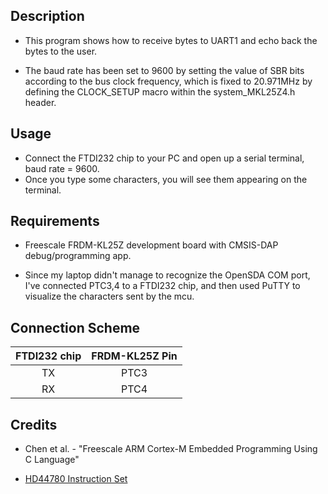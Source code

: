 ## Description
* This program shows how to receive bytes to UART1 and echo back the bytes to the user.

* The baud rate has been set to 9600 by setting the value of SBR bits according to the bus clock frequency,	which is fixed to 20.971MHz by defining the CLOCK_SETUP macro within the system_MKL25Z4.h header.
	
## Usage
* Connect the FTDI232 chip to your PC and open up a serial terminal, baud rate = 9600.
* Once you type some characters, you will see them appearing on the terminal.

## Requirements
* Freescale FRDM-KL25Z development board with CMSIS-DAP debug/programming app.

* Since my laptop didn't manage to recognize the OpenSDA COM port, I've connected PTC3,4 to a FTDI232 chip, and then used PuTTY to visualize the characters sent by the mcu. 

## Connection Scheme
| FTDI232 chip | FRDM-KL25Z Pin |
| :----------: | :------------: |
|      TX      |      PTC3      |
|      RX      |      PTC4      |

## Credits
* Chen et al. - "Freescale ARM Cortex-M Embedded Programming Using C Language"

* [HD44780 Instruction Set](https://mil.ufl.edu/3744/docs/lcdmanual/commands.html)